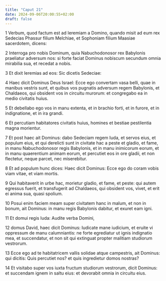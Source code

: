 ```yaml
---
title: "Caput 21"
date: 2024-09-06T20:00:55+02:00
draft: false
---
```



1 Verbum, quod factum est ad Ieremiam a Domino, quando misit ad eum rex Sedecias Phassur filium Melchiae, et Sophoniam filium Maasiae sacerdotem, dicens:

2 Interroga pro nobis Dominum, quia Nabuchodonosor rex Babylonis praeliatur adversum nos: si forte faciat Dominus nobiscum secundum omnia mirabilia sua, et recedat a nobis.

3 Et dixit Ieremias ad eos: Sic dicetis Sedeciae:

4 Haec dicit Dominus Deus Israel: Ecce ego convertam vasa belli, quae in manibus vestris sunt, et quibus vos pugnatis adversum regem Babylonis, et Chaldaeos, qui obsident vos in circuitu murorum: et congregabo ea in medio civitatis huius.

5 Et debellabo ego vos in manu extenta, et in brachio forti, et in furore, et in indignatione, et in ira grandi.

6 Et percutiam habitatores civitatis huius, homines et bestiae pestilentia magna morientur.

7 Et post haec ait Dominus: dabo Sedeciam regem Iuda, et servos eius, et populum eius, et qui derelicti sunt in civitate hac a peste et gladio, et fame, in manu Nabuchodonosor regis Babylonis, et in manu inimicorum eorum, et in manu quaerentium animam eorum, et percutiet eos in ore gladii, et non flectetur, neque parcet, nec miserebitur.

8 Et ad populum hunc dices: Haec dicit Dominus: Ecce ego do coram vobis viam vitae, et viam mortis.

9 Qui habitaverit in urbe hac, morietur gladio, et fame, et peste: qui autem egressus fuerit, et transfugerit ad Chaldaeos, qui obsident vos, vivet, et erit ei anima sua, quasi spolium.

10 Posui enim faciem meam super civitatem hanc in malum, et non in bonum, ait Dominus: in manu regis Babylonis dabitur, et exuret eam igni.

11 Et domui regis Iuda: Audite verba Domini,

12 domus David, haec dicit Dominus: Iudicate mane iudicium, et eruite vi oppressum de manu calumniantis: ne forte egrediatur ut ignis indignatio mea, et succendatur, et non sit qui extinguat propter malitiam studiorum vestrorum.

13 Ecce ego ad te habitatricem vallis solidae atque campestris, ait Dominus: qui dicitis: Quis percutiet nos? et quis ingredietur domos nostras?

14 Et visitabo super vos iuxta fructum studiorum vestrorum, dicit Dominus: et succendam ignem in saltu eius: et devorabit omnia in circuitu eius.

